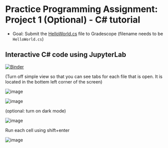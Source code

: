 # Practice Programming Assignment: Project 1 (Optional) - C# tutorial

* Goal: Submit the [HelloWorld.cs](./HelloWorld.cs) file to Gradescope (filename needs to be `HelloWorld.cs`)

<!-- [![Binder](https://mybinder.org/badge_logo.svg)](https://mybinder.org/v2/gh/GiveThanksAlways/interactive/HEAD) -->

<!-- ![image](https://user-images.githubusercontent.com/7727291/136446547-cd2f51a7-5e42-46d0-b275-8c8b9c820fe5.png) -->

## Interactive C# code using JupyterLab

[![Binder](https://mybinder.org/badge_logo.svg)](https://mybinder.org/v2/gh/GiveThanksAlways/interactive/HEAD?labpath=%2FP1%20optional%20tutorial%2Finteractive%20Terminal.ipynb)

(Turn off simple view so that you can see tabs for each file that is open. It is located in the bottem left corner of the screen)

![image](https://user-images.githubusercontent.com/7727291/137460309-b172b230-c1be-4429-86de-a89e7fb3d83a.png)

![image](https://user-images.githubusercontent.com/7727291/137460668-326d7435-f65c-431d-8c6a-f92e3ed7a56d.png)

(optional: turn on dark mode)

![image](https://user-images.githubusercontent.com/7727291/137460809-d76df89f-ced0-42b6-8b0c-2d555bc433ec.png)

Run each cell using shift+enter

![image](https://user-images.githubusercontent.com/7727291/137460938-f8ca8774-1edd-4fd8-ba24-86766e84c7e2.png)

